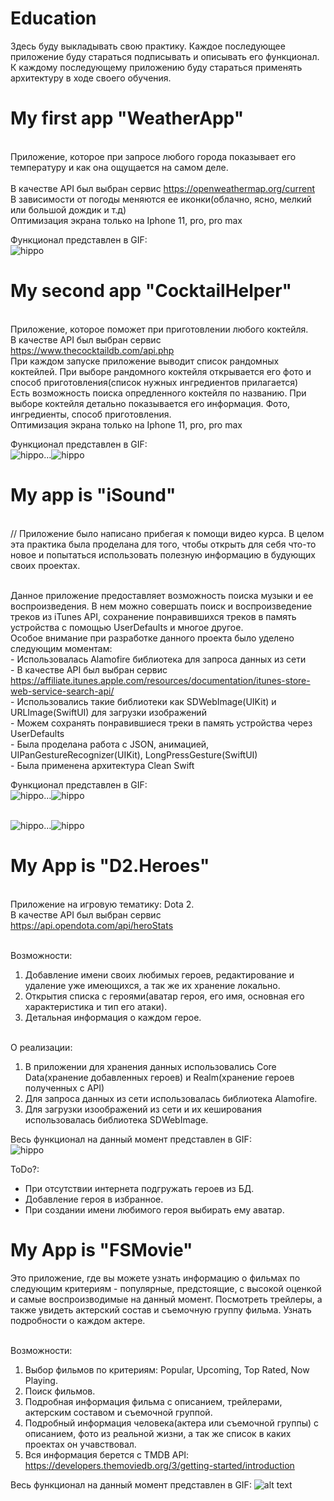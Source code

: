 # Education
Здесь буду выкладывать свою практику.
Каждое последующее приложение буду стараться подписывать и описывать его функционал. К каждому последующему приложению буду стараться применять архитектуру в ходе своего обучения.

# My first app "WeatherApp"
<br>Приложение, которое при запросе любого города показывает его температуру и как она ощущается на самом деле.  
<br>В качестве API был выбран сервис https://openweathermap.org/current
<br>В зависимости от погоды меняются ее иконки(облачно, ясно, мелкий или большой дождик и т.д)
<br>Оптимизация экрана только на Iphone 11, pro, pro max

Функционал представлен в GIF:
<br>![hippo](https://media.giphy.com/media/L46hP3YNgGG3L0k1Gi/giphy.gif)

# My second app "CocktailHelper"
<br>Приложение, которое поможет при приготовлении любого коктейля.
<br>В качестве API был выбран сервис https://www.thecocktaildb.com/api.php
<br>При каждом запуске приложение выводит список рандомных коктейлей. При выборе рандомного коктейля открывается его фото и способ приготовления(список нужных ингредиентов прилагается)
<br>Есть возможность поиска опредленного коктейля по названию. При выборе коктейля детально показывается его информация. Фото, ингредиенты, способ приготовления.
<br>Оптимизация экрана только на Iphone 11, pro, pro max

Функционал представлен в GIF:
<br>![hippo](https://media.giphy.com/media/fwX15Pocz6uw02nqG1/giphy.gif)...![hippo](https://media.giphy.com/media/ZDzWvsR3S0iIbVvCFE/giphy.gif)

# My app is "iSound"
<br>// Приложение было написано прибегая к помощи видео курса. В целом эта практика была проделана для того, чтобы открыть для себя что-то новое и попытаться использовать полезную информацию в будующих своих проектах.

<br>Данное приложение предоставляет возможность поиска музыки и ее воспроизведения. В нем можно совершать поиск и воспроизведение треков из iTunes API, сохранение понравившихся треков в память устройства с помощью UserDefaults и многое другое.
<br>Особое внимание при разработке данного проекта было уделено следующим моментам:
<br>- Использовалась Alamofire библиотека для запроса данных из сети
<br>- В качестве API был выбран сервис https://affiliate.itunes.apple.com/resources/documentation/itunes-store-web-service-search-api/
<br>- Использовались такие библиотеки как SDWebImage(UIKit) и URLImage(SwiftUI) для загрузки изображений
<br>- Можем сохранять понравившиеся треки в память устройства через UserDefaults
<br>- Была проделана работа с JSON, анимацией, UIPanGestureRecognizer(UIKit), LongPressGesture(SwiftUI)
<br>- Была применена архитектура Clean Swift

Функционал представлен в GIF:
<br>![hippo](https://media.giphy.com/media/aK6af9fGekWyqD4ld5/giphy.gif)...![hippo](https://media.giphy.com/media/X4rkQ54ehH53bbNxLT/giphy.gif)

<br>![hippo](https://media.giphy.com/media/ESBLnxuxXGW3H7KTWc/giphy.gif)...![hippo](https://media.giphy.com/media/fUJAJtpSSHvVPsDh89/giphy.gif)

# My App is "D2.Heroes"
<br>Приложение на игровую тематику: Dota 2.
<br>В качестве API был выбран сервис https://api.opendota.com/api/heroStats

<br>Возможности:
1. Добавление имени своих любимых героев, редактирование и удаление уже имеющихся, а так же их хранение локально.
2. Открытия списка с героями(аватар героя, его имя, основная его характеристика и тип его атаки).
3. Детальная информация о каждом герое.

<br>О реализации:
1. В приложении для хранения данных использовались Core Data(хранение добавленных героев) и Realm(хранение героев полученных с API)
2. Для запроса данных из сети использовалась библиотека Alamofire. 
3. Для загрузки изоображений из сети и их кеширования использовалась библиотека SDWebImage.

Весь функционал на данный момент представлен в GIF:
<br>![hippo](https://media.giphy.com/media/15BHWTiPf4AsYwiUFl/giphy.gif)

ToDo?:
* При отсутствии интернета подгружать героев из БД.
* Добавление героя в избранное.
* При создании имени любимого героя выбирать ему аватар.

# My App is "FSMovie"

Это приложение, где вы можете узнать информацию о фильмах по следующим критериям -  популярные, предстоящие, с высокой оценкой и самые воспроизводимые на данный момент. Посмотреть трейлеры, а также увидеть актерский состав и съемочную группу фильма. Узнать подробности о каждом актере.

<br>Возможности:
1. Выбор фильмов по критериям: Popular, Upcoming, Top Rated, Now Playing.
2. Поиск фильмов.
3. Подробная информация фильма с описанием, трейлерами, актерским составом и съемочной группой.
4. Подробный информация человека(актера или съемочной группы) с описанием, фото из реальной жизни, а так же список в каких проектах он учавствовал.
5. Вся информация берется с TMDB API: https://developers.themoviedb.org/3/getting-started/introduction

Весь функционал на данный момент представлен в GIF:
![alt text](https://github.com/air-igor/education/blob/master/preview/FSMovie.gif)

